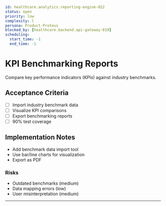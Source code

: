 ```yaml
id: healthcare.analytics.reporting-engine-022
status: open
priority: low
complexity: l
persona: Product-Proteus
blocked_by: [healthcare.backend.api-gateway-019]
scheduling:
  start_time: -1
  end_time: -1
```

# KPI Benchmarking Reports

Compare key performance indicators (KPIs) against industry benchmarks.

## Acceptance Criteria

- [ ] Import industry benchmark data
- [ ] Visualize KPI comparisons
- [ ] Export benchmarking reports
- [ ] 90% test coverage

## Implementation Notes

- Add benchmark data import tool
- Use bar/line charts for visualization
- Export as PDF

### Risks

- Outdated benchmarks (medium)
- Data mapping errors (low)
- User misinterpretation (medium)

---
